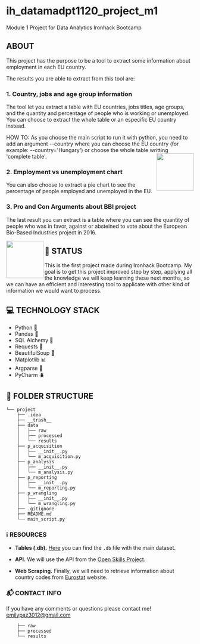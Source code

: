 # ih_datamadpt1120_project_m1
Module 1 Project for Data Analytics Ironhack Bootcamp

## **ABOUT**

This project has the purpose to be a tool to extract some information about employment in each EU country. 

The results you are able to extract from this tool are:

### 1. Country, jobs and age group information
The tool let you extract a table with EU countries, jobs titles, age groups, and the quantity and percentage of people who is working or unemployed. You can choose to extract the whole table or an especific EU country instead. 

HOW TO: As you choose the main script to run it with python, you need to add an argument --country where you can choose the EU country (for example: --country='Hungary') or choose the whole table writting 'complete table'.
<img align="right" width="100" height="100" src="https://media.fromthegrapevine.com/assets/images/2018/6/crowd-people.jpg.824x0_q71_crop-scale.jpg">

### 2. Employment vs unemployment chart
You can also choose to extract a pie chart to see the percentage of people employed and unemployed in the EU. 

### 3. Pro and Con Arguments about BBI project
The last result you can extract is a table where you can see the quantity of people who was in favor, against or absteined to vote about the European Bio-Based Industries project in  2016. 

<img align="left" width="100" height="100" src="https://www.bioeconomia.info/wp-content/uploads/2020/09/biogas-colza.jpg">

## :bug: **STATUS**
This is the first project made during Ironhack Bootcamp. My goal is to get this project improved step by step, applying all the knowledge we will keep learning these next months, so we can have an efficient and interesting tool to applicate with other kind of information we would want to process.

## :computer: **TECHNOLOGY STACK**
- Python :snake:
- Pandas :panda_face: 
- SQL Alchemy :electric_plug:
- Requests :link:
- BeautifulSoup :ramen:
- Matplotlib :bar_chart:
- Argparse :book:
- PyCharm :beetle:

## :open_file_folder: **FOLDER STRUCTURE**
```
└── project
    ├── .idea
    ├── __trash__
    ├── data
    │   ├── raw
    │   ├── processed
    │   └── results
    ├── p_acquisition
    │   ├── __init__.py
    │   └── m_acquisition.py
    ├── p_analysis
    │   ├── __init__.py
    │   └── m_analysis.py
    ├── p_reporting
    │   ├── __init__.py
    │   └── m_reporting.py
    ├── p_wrangling
    │   ├── __init__.py
    │   └── m_wrangling.py
    ├── .gitignore
    ├── README.md
    └── main_script.py
```

### :information_source: **RESOURCES**

- **Tables (.db).** [Here](http://www.potacho.com/files/ironhack/raw_data_project_m1.db) you can find the `.db` file with the main dataset.

- **API.** We will use the API from the [Open Skills Project](http://dataatwork.org/data/). 

- **Web Scraping.** Finally, we will need to retrieve information about country codes from [Eurostat](https://ec.europa.eu/eurostat/statistics-explained/index.php/Glossary:Country_codes) website.
    
    
### :mailbox_with_mail: CONTACT INFO

If you have any comments or questions please contact me! emilypaz3012@gmail.com



        ├── raw
        ├── processed
        └── results
```

